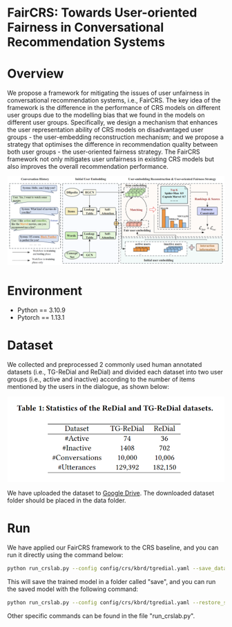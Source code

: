 # FairCRS: Towards User-oriented Fairness in Conversational Recommendation Systems

# Overview
We propose a framework for mitigating the issues of user unfairness in conversational recommendation systems, i.e., FairCRS. The key idea of the framework is the difference in the performance of CRS models on different user groups due to the modelling bias that we found in the models on different user groups. Specifically, we design a mechanism that enhances the user representation ability of CRS models on disadvantaged user groups - the user-embedding reconstruction mechanism; and we propose a strategy that optimises the difference in recommendation quality between both user groups - the user-oriented fairness strategy. The FairCRS framework not only mitigates user unfairness in existing CRS models but also improves the overall recommendation performance.

![image](https://github.com/LQlq123/FairCRS/blob/main/overallframework.png)
# Environment
* Python == 3.10.9
* Pytorch == 1.13.1

# Dataset
We collected and preprocessed 2 commonly used human annotated datasets (i.e., TG-ReDial and ReDial) and divided each dataset into two user groups (i.e., active and inactive) according to the number of items mentioned by the users in the dialogue, as shown below:

![image](https://github.com/LQlq123/FairCRS/blob/main/dataset.png)

We have uploaded the dataset to [Google Drive](https://drive.google.com/file/d/1a7KutG_JYZnsq0nGcnjY-Ppd4BjzESGv/view?usp=sharing). The downloaded dataset folder should be placed in the data folder.

# Run
We have applied our FairCRS framework to the CRS baseline, and you can run it directly using the command below:
```bash
python run_crslab.py --config config/crs/kbrd/tgredial.yaml --save_data --save_system
```
This will save the trained model in a folder called "save", and you can run the saved model with the following command:
```bash
python run_crslab.py --config config/crs/kbrd/tgredial.yaml --restore_system
```
Other specific commands can be found in the file "run_crslab.py".

